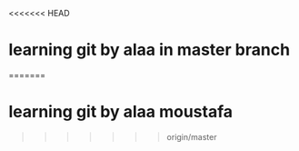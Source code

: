 <<<<<<< HEAD
# learning git by alaa in master branch
=======
# learning git by alaa moustafa
>>>>>>> origin/master
